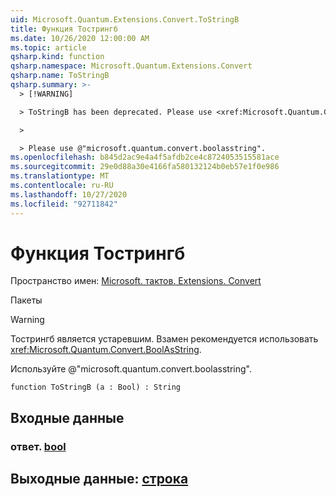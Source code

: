 ```yaml
---
uid: Microsoft.Quantum.Extensions.Convert.ToStringB
title: Функция Тострингб
ms.date: 10/26/2020 12:00:00 AM
ms.topic: article
qsharp.kind: function
qsharp.namespace: Microsoft.Quantum.Extensions.Convert
qsharp.name: ToStringB
qsharp.summary: >-
  > [!WARNING]

  > ToStringB has been deprecated. Please use <xref:Microsoft.Quantum.Convert.BoolAsString> instead.

  >

  > Please use @"microsoft.quantum.convert.boolasstring".
ms.openlocfilehash: b845d2ac9e4a4f5afdb2ce4c8724053515581ace
ms.sourcegitcommit: 29e0d88a30e4166fa580132124b0eb57e1f0e986
ms.translationtype: MT
ms.contentlocale: ru-RU
ms.lasthandoff: 10/27/2020
ms.locfileid: "92711842"
---
```

# <a name="tostringb-function"></a>Функция Тострингб

Пространство имен: [Microsoft. тактов. Extensions. Convert](xref:Microsoft.Quantum.Extensions.Convert)

Пакеты [](https://nuget.org/packages/)


> [!WARNING]
> Тострингб является устаревшим. Взамен рекомендуется использовать <xref:Microsoft.Quantum.Convert.BoolAsString>.
>
> Используйте @"microsoft.quantum.convert.boolasstring".



```qsharp
function ToStringB (a : Bool) : String
```


## <a name="input"></a>Входные данные

### <a name="a--bool"></a>ответ. [bool](xref:microsoft.quantum.lang-ref.bool)





## <a name="output--string"></a>Выходные данные: [строка](xref:microsoft.quantum.lang-ref.string)

